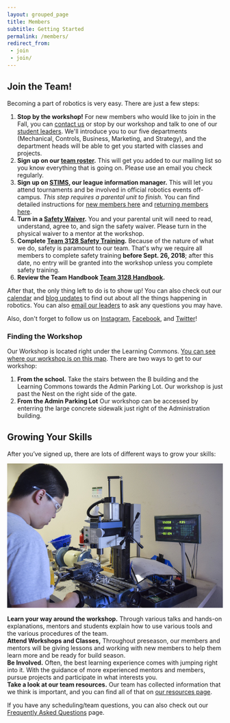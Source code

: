 ```yaml
---
layout: grouped_page
title: Members
subtitle: Getting Started
permalink: /members/
redirect_from:
 - join
 - join/
---
```


## Join the Team!
Becoming a part of robotics is very easy. There are just a few steps:

<!--
Uncomment this portion near the end of the school year.
1. **Come to Narwhal Orientation.** On Narwhal Intro Day, each of our five divisons (Mechanical, Controls, Business, Marketing, and Strategy) will be giving a brief introduction of what they do, and on Narwhal Information Days, eahc division will be giving a presentation to orient and acquaint new members, describe the work they do, how to join, and what training they will have available to get you started. Check out our [calendar](/members/calendar/) for dates and details.
-->
1. **Stop by the workshop!** For new members who would like to join in the Fall, you can [contact us](/contact/) or stop by our workshop and talk to one of our [student leaders](/about/leaders/). We'll introduce you to our five departments (Mechanical, Controls, Business, Marketing, and Strategy), and the department heads will be able to get you started with classes and projects.
2. **Sign up on our [team roster](https://team3128.us17.list-manage.com/subscribe?u=7c13b1f47db9b4f3392eda9f2&id=b93cada25a).** This will get you added to our mailing list so you know everything that is going on.  Please use an email you check regularly.
3. **Sign up on [STIMS](https://my.firstinspires.org/Dashboard/), our league information manager.** This will let you attend tournaments and be involved in official robotics events off-campus. *This step requires a parental unit to finish.* You can find detailed instructions for [new members here](https://drive.google.com/file/d/0B4NhnLtlTNV6T1ljM0o2Wm9wc28/view) and [returning members here](https://drive.google.com/file/d/0B4NhnLtlTNV6WGR2Rzk5NXpNbzQ/view).
4. **Turn in a [Safety Waiver](https://docs.google.com/document/d/1eKfQ-ij7vUV6zmvRvK-UCNH1psCDn2Wk-KJHHpBW6ec/edit?usp=sharing).** You and your parental unit will need to read, understand, agree to, and sign the safety waiver. Please turn in the physical waiver to a mentor at the workshop.
5. **Complete [Team 3128 Safety Training](/members/safety/).** Because of the nature of what we do, safety is paramount to our team. That's why we require all members to complete safety training **before Sept. 26, 2018**; after this date, no entry will be granted into the workshop unless you complete safety training.
6. **Review the Team Handbook [Team 3128 Handbook](/resources/Team3128Handbook.pdf).**

After that, the only thing left to do is to show up! You can also check out our [calendar](/members/calendar/) and [blog updates](/blog/) to find out about all the things happening in robotics. You can also [email our leaders](/contact/) to ask any questions you may have.

Also, don't forget to follow us on [Instagram](https://www.instagram.com/stories/3128aluminarwhals/?hl=en), [Facebook](https://www.facebook.com/aluminumnarwhals), and [Twitter](https://twitter.com/FRCTeam3128)!

### Finding the Workshop
Our Workshop is located right under the Learning Commons. [You can see where our workshop is on this map](https://drive.google.com/file/d/1nmsMCm0ZSwcSjjCppgf_gx3leKmMs5WY/view?usp=sharing). There are two ways to get to our workshop:
1. **From the school.** Take the stairs between the B building and the Learning Commons towards the Admin Parking Lot. Our workshop is just past the Nest on the right side of the gate.
2. **From the Admin Parking Lot** Our workshop can be accessed by enterring the large concrete sidewalk just right of the Administration building.

## Growing Your Skills

After you’ve signed up, there are lots of different ways to grow your skills:

<img src="/assets/page_photos/members/1.jpg" class="leftimage">

**Learn your way around the workshop.** Through various talks and hands-on explanations, mentors and students explain how to use various tools and the various procedures of the team.  
**Attend Workshops and Classes,** Throughout preseason, our members and mentors will be giving lessons and working with new members to help them learn more and be ready for build season.  
**Be Involved.** Often, the best learning experience comes with jumping right into it. With the guidance of more experienced mentors and members, pursue projects and participate in what interests you.  
**Take a look at our team resources.** Our team has collected information that we think is important, and you can find all of that on [our resources page](/resources/).

If you have any scheduling/team questions, you can also check out our [Frequently Asked Questions](/members/faq/) page.
